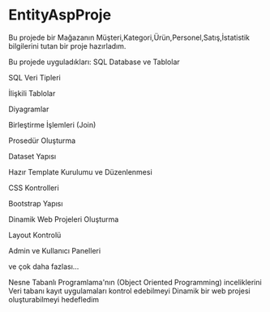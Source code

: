 # EntityAspProje
Bu projede bir Mağazanın Müşteri,Kategori,Ürün,Personel,Satış,İstatistik bilgilerini tutan bir proje hazırladım.

Bu projede uyguladıkları:
SQL Database ve Tablolar

SQL Veri Tipleri

İlişkili Tablolar

Diyagramlar

Birleştirme İşlemleri (Join)

Prosedür Oluşturma

Dataset Yapısı

Hazır Template Kurulumu ve Düzenlenmesi

CSS Kontrolleri

Bootstrap Yapısı

Dinamik Web Projeleri Oluşturma

Layout Kontrolü

Admin ve Kullanıcı Panelleri

ve çok daha fazlası...

Nesne Tabanlı Programlama'nın (Object Oriented Programming) inceliklerini
Veri tabanı kayıt uygulamaları kontrol edebilmeyi
Dinamik bir web projesi oluşturabilmeyi hedefledim

